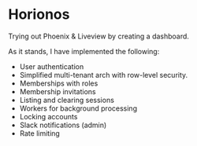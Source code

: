 # Horionos

Trying out Phoenix & Liveview by creating a dashboard.

As it stands, I have implemented the following:

- User authentication
- Simplified multi-tenant arch with row-level security.
- Memberships with roles
- Membership invitations
- Listing and clearing sessions
- Workers for background processing
- Locking accounts
- Slack notifications (admin)
- Rate limiting

